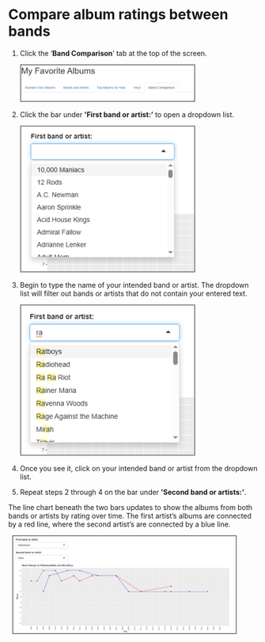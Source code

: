# Compare album ratings between bands

1. Click the ‘**Band Comparison**’ tab at the top of the screen.

     <img src= "/images/task10.png" alt="where to click" style="border: 2px solid grey;" width="350">
3. Click the bar under **'First band or artist:’** to open a dropdown list.

     <img src= "/images/task11.png" alt="where to click" style="border: 2px solid grey;" width="350">
5. Begin to type the name of your intended band or artist. The dropdown list will filter out bands or artists that do not contain your entered text.

     <img src= "/images/task12.png" alt="where to click" style="border: 2px solid grey;" width="350">
7. Once you see it, click on your intended band or artist from the dropdown list.  
     
8. Repeat steps 2 through 4 on the bar under **'Second band or artists:'**.

The line chart beneath the two bars updates to show the albums from both bands or artists by rating over time. The first artist’s albums are connected by a red line, where the second artist’s are connected by a blue line.

&nbsp; <img src= "/images/task13.png" alt="where to click" style="border: 2px solid grey;" width="450">
